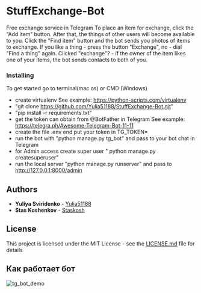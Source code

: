 # StuffExchange-Bot

Free exchange service in Telegram
To place an item for exchange, click the “Add item” button. After that, the things of other users will become available to you. Click the "Find item" button and the bot sends you photos of items to exchange. If you like a thing - press the button "Exchange", no - dial "Find a thing" again. Clicked "exchange"? - if the owner of the item likes one of your items, the bot sends contacts to both of you.

### Installing

To get started go to terminal(mac os) or CMD (Windows)
- create virtualenv 
    See example: https://python-scripts.com/virtualenv
- "git clone https://github.com/Yulia51188/StuffExchange-Bot.git"
- "pip install -r requirements.txt"
- get the token can obtain from @BotFather in Telegram
    See example: https://telegra.ph/Awesome-Telegram-Bot-11-11
- create the file .env end put your token in TG_TOKEN=
- run the bot with "python manage.py tg_bot" and pass to your bot chat in Telegram 
- for Admin access create super user " python manage.py createsuperuser"
- run the local server "python manage.py runserver" and pass to http://127.0.0.1:8000/admin

## Authors

* **Yuliya Sviridenko** - [Yulia51188](https://github.com/Yulia51188)
* **Stas Koshenkov** - [Staskosh](https://github.com/Staskosh)

## License

This project is licensed under the MIT License - see the [LICENSE.md](LICENSE.md) file for details

## Как работает бот

![tg_bot_demo](demo/bot_demo.gif)

